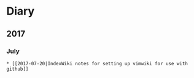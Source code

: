 
# Diary

## 2017

### July
    * [[2017-07-20|IndexWiki notes for setting up vimwiki for use with github]]
